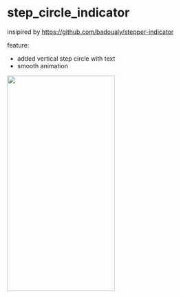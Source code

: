 # step_circle_indicator

insipired by https://github.com/badoualy/stepper-indicator

feature: 
- added vertical step circle with text
- smooth animation

<img src="https://github.com/radityagumay/step_circle_indicator/blob/master/gif/step-circle.gif" width="250" height="500">
